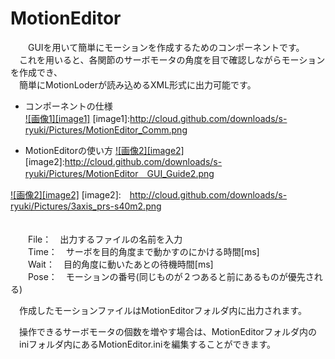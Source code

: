 MotionEditor
============
　　GUIを用いて簡単にモーションを作成するためのコンポーネントです。  
　これを用いると、各関節のサーボモータの角度を目で確認しながらモーションを作成でき、  
　簡単にMotionLoderが読み込めるXML形式に出力可能です。  

+ コンポーネントの仕様  
[![画像1][image1]](http://cloud.github.com/downloads/s-ryuki/Pictures/MotionEditor_Comm.png)
[image1]:http://cloud.github.com/downloads/s-ryuki/Pictures/MotionEditor_Comm.png


+ MotionEditorの使い方
 [![画像2][image2]](http://cloud.github.com/downloads/s-ryuki/Pictures/MotionEditor＿GUI_Guide2.png)
[image2]:http://cloud.github.com/downloads/s-ryuki/Pictures/MotionEditor＿GUI_Guide2.png

[![画像2][image2]](http://cloud.github.com/downloads/s-ryuki/Pictures/3axis_prs-s40m2.png)
[image2]:　http://cloud.github.com/downloads/s-ryuki/Pictures/3axis_prs-s40m2.png  
　　


　　File：　出力するファイルの名前を入力  
　　Time：　サーボを目的角度まで動かすのにかける時間[ms]  
　　Wait：　目的角度に動いたあとの待機時間[ms]  
　　Pose：　モーションの番号(同じものが２つあると前にあるものが優先される)  


　作成したモーションファイルはMotionEditorフォルダ内に出力されます。

　操作できるサーボモータの個数を増やす場合は、MotionEditorフォルダ内の  
　iniフォルダ内にあるMotionEditor.iniを編集することができます。  
  
